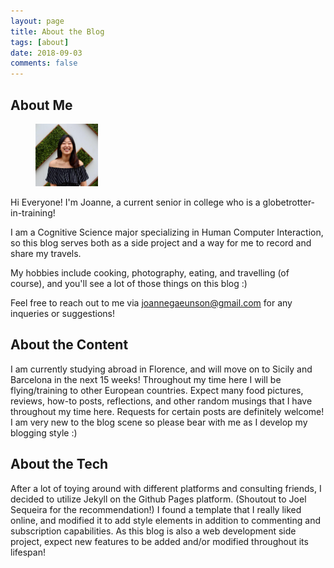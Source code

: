 ```yaml
---
layout: page
title: About the Blog
tags: [about]
date: 2018-09-03
comments: false
---
```

    
## About Me


<figure>
    <a class="aboutme" href="/assets/img/aboutme.jpg"><img src="/assets/img/aboutme.jpg" width="100" height="100" border-radius= "50%" ></a>
</figure>
Hi Everyone! I'm Joanne, a current senior in college who is a globetrotter-in-training! 

I am a Cognitive Science major specializing in Human Computer Interaction, so this blog serves both as a side project and a way for me to record and share my travels.

My hobbies include cooking, photography, eating, and travelling (of course), and you'll see a lot of those things on this blog :) 

Feel free to reach out to me via <u>joannegaeunson@gmail.com</u> for any inqueries or suggestions!

## About the Content

I am currently studying abroad in Florence, and will move on to Sicily and Barcelona in the next 15 weeks! Throughout my time here I will be flying/training to other European countries. Expect many food pictures, reviews, how-to posts, reflections, and other random musings that I have throughout my time here. Requests for certain posts are definitely welcome! I am very new to the blog scene so please bear with me as I develop my blogging style :) 

## About the Tech

After a lot of toying around with different platforms and consulting friends, I decided to utilize Jekyll on the Github Pages platform. (Shoutout to Joel Sequeira for the recommendation!) I found a template that I really liked online, and modified it to add style elements in addition to commenting and subscription capabilities. As this blog is also a web development side project, expect new features to be added and/or modified throughout its lifespan! 




